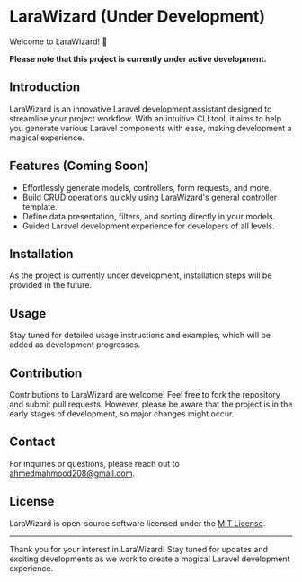 # LaraWizard (Under Development)

Welcome to LaraWizard! 🚀

**Please note that this project is currently under active development.**

## Introduction

LaraWizard is an innovative Laravel development assistant designed to streamline your project workflow. With an intuitive CLI tool, it aims to help you generate various Laravel components with ease, making development a magical experience.

## Features (Coming Soon)

- Effortlessly generate models, controllers, form requests, and more.
- Build CRUD operations quickly using LaraWizard's general controller template.
- Define data presentation, filters, and sorting directly in your models.
- Guided Laravel development experience for developers of all levels.

## Installation

As the project is currently under development, installation steps will be provided in the future.

## Usage

Stay tuned for detailed usage instructions and examples, which will be added as development progresses.

## Contribution

Contributions to LaraWizard are welcome! Feel free to fork the repository and submit pull requests. However, please be aware that the project is in the early stages of development, so major changes might occur.

## Contact

For inquiries or questions, please reach out to [ahmedmahmood208@gmail.com](mailto:ahmedmahmood208@gmail.com).

## License

LaraWizard is open-source software licensed under the [MIT License](LICENSE).

---

Thank you for your interest in LaraWizard! Stay tuned for updates and exciting developments as we work to create a magical Laravel development experience.

